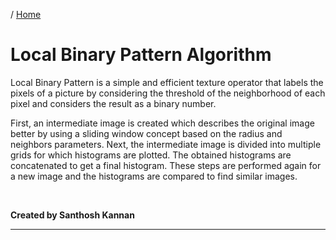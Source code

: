 / [Home](index.md)

# Local Binary Pattern Algorithm

Local Binary Pattern is a simple and efficient texture operator that labels the pixels of a picture by considering the threshold of the neighborhood of each pixel and considers the result as a binary number.

First, an intermediate image is created which describes the original image better by using a sliding window concept based on the radius and neighbors parameters. Next, the intermediate image is divided into multiple grids for which histograms are plotted. The obtained histograms are concatenated to get a final histogram. These steps are performed again for a new image and the histograms are compared to find similar images.

<br>

**Created by Santhosh Kannan**

---

<br>
